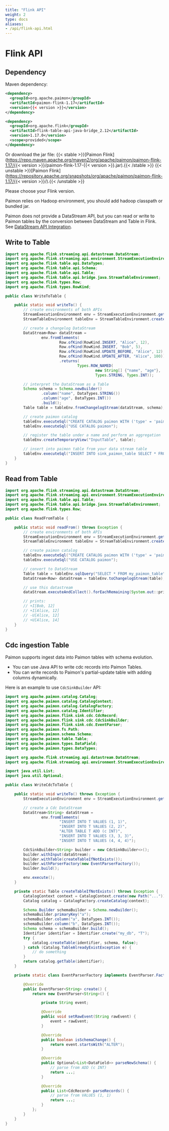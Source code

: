 ```yaml
---
title: "Flink API"
weight: 2
type: docs
aliases:
- /api/flink-api.html
---
```

<!--
Licensed to the Apache Software Foundation (ASF) under one
or more contributor license agreements.  See the NOTICE file
distributed with this work for additional information
regarding copyright ownership.  The ASF licenses this file
to you under the Apache License, Version 2.0 (the
"License"); you may not use this file except in compliance
with the License.  You may obtain a copy of the License at

  http://www.apache.org/licenses/LICENSE-2.0

Unless required by applicable law or agreed to in writing,
software distributed under the License is distributed on an
"AS IS" BASIS, WITHOUT WARRANTIES OR CONDITIONS OF ANY
KIND, either express or implied.  See the License for the
specific language governing permissions and limitations
under the License.
-->

# Flink API

## Dependency

Maven dependency:

```xml
<dependency>
  <groupId>org.apache.paimon</groupId>
  <artifactId>paimon-flink-1.17</artifactId>
  <version>{{< version >}}</version>
</dependency>

<dependency>
  <groupId>org.apache.flink</groupId>
  <artifactId>flink-table-api-java-bridge_2.12</artifactId>
  <version>1.17.0</version>
  <scope>provided</scope>
</dependency>
```

Or download the jar file:
{{< stable >}}[Paimon Flink](https://repo.maven.apache.org/maven2/org/apache/paimon/paimon-flink-1.17/{{< version >}}/paimon-flink-1.17-{{< version >}}.jar).{{< /stable >}}
{{< unstable >}}[Paimon Flink](https://repository.apache.org/snapshots/org/apache/paimon/paimon-flink-1.17/{{< version >}}/).{{< /unstable >}}

Please choose your Flink version.

Paimon relies on Hadoop environment, you should add hadoop classpath or bundled jar.

Paimon does not provide a DataStream API, but you can read or write to Paimon tables by the conversion between DataStream and Table in Flink.
See [DataStream API Integration](https://nightlies.apache.org/flink/flink-docs-master/docs/dev/table/data_stream_api/).

## Write to Table 

```java
import org.apache.flink.streaming.api.datastream.DataStream;
import org.apache.flink.streaming.api.environment.StreamExecutionEnvironment;
import org.apache.flink.table.api.DataTypes;
import org.apache.flink.table.api.Schema;
import org.apache.flink.table.api.Table;
import org.apache.flink.table.api.bridge.java.StreamTableEnvironment;
import org.apache.flink.types.Row;
import org.apache.flink.types.RowKind;

public class WriteToTable {

    public static void writeTo() {
        // create environments of both APIs
        StreamExecutionEnvironment env = StreamExecutionEnvironment.getExecutionEnvironment();
        StreamTableEnvironment tableEnv = StreamTableEnvironment.create(env);

        // create a changelog DataStream
        DataStream<Row> dataStream =
                env.fromElements(
                        Row.ofKind(RowKind.INSERT, "Alice", 12),
                        Row.ofKind(RowKind.INSERT, "Bob", 5),
                        Row.ofKind(RowKind.UPDATE_BEFORE, "Alice", 12),
                        Row.ofKind(RowKind.UPDATE_AFTER, "Alice", 100))
                        .returns(
                                Types.ROW_NAMED(
                                        new String[] {"name", "age"},
                                        Types.STRING, Types.INT));

        // interpret the DataStream as a Table
        Schema schema = Schema.newBuilder()
                .column("name", DataTypes.STRING())
                .column("age", DataTypes.INT())
                .build();
        Table table = tableEnv.fromChangelogStream(dataStream, schema);

        // create paimon catalog
        tableEnv.executeSql("CREATE CATALOG paimon WITH ('type' = 'paimon', 'warehouse'='...')");
        tableEnv.executeSql("USE CATALOG paimon");

        // register the table under a name and perform an aggregation
        tableEnv.createTemporaryView("InputTable", table);

        // insert into paimon table from your data stream table
        tableEnv.executeSql("INSERT INTO sink_paimon_table SELECT * FROM InputTable");
    }
}
```

## Read from Table

```java
import org.apache.flink.streaming.api.datastream.DataStream;
import org.apache.flink.streaming.api.environment.StreamExecutionEnvironment;
import org.apache.flink.table.api.Table;
import org.apache.flink.table.api.bridge.java.StreamTableEnvironment;
import org.apache.flink.types.Row;

public class ReadFromTable {

    public static void readFrom() throws Exception {
        // create environments of both APIs
        StreamExecutionEnvironment env = StreamExecutionEnvironment.getExecutionEnvironment();
        StreamTableEnvironment tableEnv = StreamTableEnvironment.create(env);

        // create paimon catalog
        tableEnv.executeSql("CREATE CATALOG paimon WITH ('type' = 'paimon', 'warehouse'='...')");
        tableEnv.executeSql("USE CATALOG paimon");

        // convert to DataStream
        Table table = tableEnv.sqlQuery("SELECT * FROM my_paimon_table");
        DataStream<Row> dataStream = tableEnv.toChangelogStream(table);

        // use this datastream
        dataStream.executeAndCollect().forEachRemaining(System.out::println);

        // prints:
        // +I[Bob, 12]
        // +I[Alice, 12]
        // -U[Alice, 12]
        // +U[Alice, 14]
    }
}
```

## Cdc ingestion Table

Paimon supports ingest data into Paimon tables with schema evolution.
- You can use Java API to write cdc records into Paimon Tables.
- You can write records to Paimon's partial-update table with adding columns dynamically.

Here is an example to use `CdcSinkBuilder` API:

```java
import org.apache.paimon.catalog.Catalog;
import org.apache.paimon.catalog.CatalogContext;
import org.apache.paimon.catalog.CatalogFactory;
import org.apache.paimon.catalog.Identifier;
import org.apache.paimon.flink.sink.cdc.CdcRecord;
import org.apache.paimon.flink.sink.cdc.CdcSinkBuilder;
import org.apache.paimon.flink.sink.cdc.EventParser;
import org.apache.paimon.fs.Path;
import org.apache.paimon.schema.Schema;
import org.apache.paimon.table.Table;
import org.apache.paimon.types.DataField;
import org.apache.paimon.types.DataTypes;

import org.apache.flink.streaming.api.datastream.DataStream;
import org.apache.flink.streaming.api.environment.StreamExecutionEnvironment;

import java.util.List;
import java.util.Optional;

public class WriteCdcToTable {

    public static void writeTo() throws Exception {
        StreamExecutionEnvironment env = StreamExecutionEnvironment.getExecutionEnvironment();

        // create a Cdc DataStream
        DataStream<String> dataStream =
                env.fromElements(
                        "INSERT INTO T VALUES (1, 1)",
                        "INSERT INTO T VALUES (2, 2)",
                        "ALTER TABLE T ADD (c INT)",
                        "INSERT INTO T VALUES (3, 3, 3)",
                        "INSERT INTO T VALUES (4, 4, 4)");

        CdcSinkBuilder<String> builder = new CdcSinkBuilder<>();
        builder.withInput(dataStream);
        builder.withTable(createTableIfNotExists());
        builder.withParserFactory(new EventParserFactory());
        builder.build();

        env.execute();
    }

    private static Table createTableIfNotExists() throws Exception {
        CatalogContext context = CatalogContext.create(new Path("..."));
        Catalog catalog = CatalogFactory.createCatalog(context);

        Schema.Builder schemaBuilder = Schema.newBuilder();
        schemaBuilder.primaryKey("a");
        schemaBuilder.column("a", DataTypes.INT());
        schemaBuilder.column("b", DataTypes.INT());
        Schema schema = schemaBuilder.build();
        Identifier identifier = Identifier.create("my_db", "T");
        try {
            catalog.createTable(identifier, schema, false);
        } catch (Catalog.TableAlreadyExistException e) {
            // do something
        }
        return catalog.getTable(identifier);
    }

    private static class EventParserFactory implements EventParser.Factory<String> {

        @Override
        public EventParser<String> create() {
            return new EventParser<String>() {

                private String event;

                @Override
                public void setRawEvent(String rawEvent) {
                    event = rawEvent;
                }

                @Override
                public boolean isSchemaChange() {
                    return event.startsWith("ALTER");
                }

                @Override
                public Optional<List<DataField>> parseNewSchema() {
                    // parse from ADD (c INT)
                    return ...;
                }

                @Override
                public List<CdcRecord> parseRecords() {
                    // parse from VALUES (1, 1)
                    return ...;
                }
            };
        }
    }
}
```